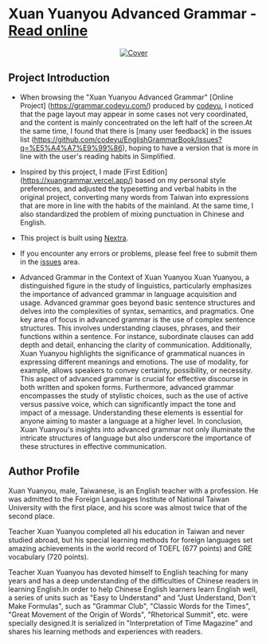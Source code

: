 # Xuan Yuanyou Advanced Grammar - [Read online](https://xuangrammar.vercel.app/)

<div align="center">
<a href="https://github.com/musamueed19/advanced-grammar">
<img src="https://encrypted-tbn0.gstatic.com/images?q=tbn:ANd9GcTa0CX1P3oEf-a7vYf6BPLac5-xrkbC_bAAng&s" alt="Cover">
</a>
</div>


## Project Introduction

- When browsing the "Xuan Yuanyou Advanced Grammar" [Online Project] (https://grammar.codeyu.com/) produced by [codeyu](https://github.com/codeyu), I noticed that the page layout may appear in some cases not very coordinated, and the content is mainly concentrated on the left half of the screen.At the same time, I found that there is [many user feedback] in the issues list (https://github.com/codeyu/EnglishGrammarBook/issues?q=%E5%A4%A7%E9%99%86), hoping to have a version that is more in line with the user's reading habits in Simplified.

- Inspired by this project, I made [First Edition] (https://xuangrammar.vercel.app/) based on my personal style preferences, and adjusted the typesetting and verbal habits in the original project, converting many words from Taiwan into expressions that are more in line with the habits of the mainland. At the same time, I also standardized the problem of mixing punctuation in Chinese and English.

- This project is built using [Nextra](https://nextra.site/).

- If you encounter any errors or problems, please feel free to submit them in the [issues](https://github.com/musamueed19/advanced-grammar/issues/) area.

- Advanced Grammar in the Context of Xuan Yuanyou
Xuan Yuanyou, a distinguished figure in the study of linguistics, particularly emphasizes the importance of advanced grammar in language acquisition and usage. Advanced grammar goes beyond basic sentence structures and delves into the complexities of syntax, semantics, and pragmatics.
One key area of focus in advanced grammar is the use of complex sentence structures. This involves understanding clauses, phrases, and their functions within a sentence. For instance, subordinate clauses can add depth and detail, enhancing the clarity of communication.
Additionally, Xuan Yuanyou highlights the significance of grammatical nuances in expressing different meanings and emotions. The use of modality, for example, allows speakers to convey certainty, possibility, or necessity. This aspect of advanced grammar is crucial for effective discourse in both written and spoken forms.
Furthermore, advanced grammar encompasses the study of stylistic choices, such as the use of active versus passive voice, which can significantly impact the tone and impact of a message. Understanding these elements is essential for anyone aiming to master a language at a higher level.
In conclusion, Xuan Yuanyou's insights into advanced grammar not only illuminate the intricate structures of language but also underscore the importance of these structures in effective communication.

## Author Profile

Xuan Yuanyou, male, Taiwanese, is an English teacher with a profession. He was admitted to the Foreign Languages Institute of National Taiwan University with the first place, and his score was almost twice that of the second place.

Teacher Xuan Yuanyou completed all his education in Taiwan and never studied abroad, but his special learning methods for foreign languages set amazing achievements in the world record of TOEFL (677 points) and GRE vocabulary (720 points).

Teacher Xuan Yuanyou has devoted himself to English teaching for many years and has a deep understanding of the difficulties of Chinese readers in learning English.In order to help Chinese English learners learn English well, a series of units such as "Easy to Understand" and "Just Understand, Don't Make Formulas", such as "Grammar Club", "Classic Words for the Times", "Great Movement of the Origin of Words", "Rhetorical Summit", etc. were specially designed.It is serialized in "Interpretation of Time Magazine" and shares his learning methods and experiences with readers.
